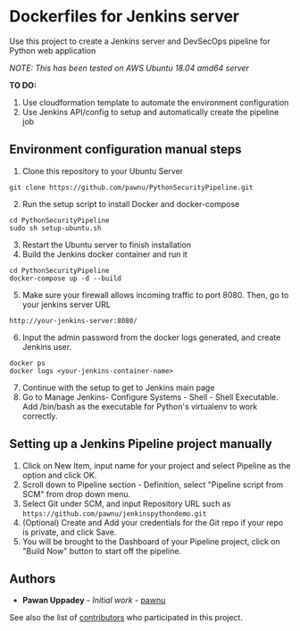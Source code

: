 # Dockerfiles for Jenkins server

Use this project to create a Jenkins server and DevSecOps pipeline for Python web application

*NOTE: This has been tested on AWS Ubuntu 18.04 amd64 server*

**TO DO:**
1. Use cloudformation template to automate the environment configuration
2. Use Jenkins API/config to setup and automatically create the pipeline job

## Environment configuration manual steps

1. Clone this repository to your Ubuntu Server
```
git clone https://github.com/pawnu/PythonSecurityPipeline.git
```
2. Run the setup script to install Docker and docker-compose
```
cd PythonSecurityPipeline
sudo sh setup-ubuntu.sh
```
3. Restart the Ubuntu server to finish installation
4. Build the Jenkins docker container and run it
```
cd PythonSecurityPipeline
docker-compose up -d --build
```
5. Make sure your firewall allows incoming traffic to port 8080. Then, go to your jenkins server URL 
```
http://your-jenkins-server:8080/
```
6. Input the admin password from the docker logs generated, and create Jenkins user.
```
docker ps
docker logs <your-jenkins-container-name>
```

7. Continue with the setup to get to Jenkins main page
8. Go to Manage Jenkins- Configure Systems - Shell - Shell Executable. Add /bin/bash as the executable for Python's virtualenv to work correctly.

## Setting up a Jenkins Pipeline project manually
1. Click on New Item, input name for your project and select Pipeline as the option and click OK.
2. Scroll down to Pipeline section - Definition, select "Pipeline script from SCM" from drop down menu.
3. Select Git under SCM, and input Repository URL such as `https://github.com/pawnu/jenkinspythondemo.git`
4. (Optional) Create and Add your credentials for the Git repo if your repo is private, and click Save.
5. You will be brought to the Dashboard of your Pipeline project, click on "Build Now" button to start off the pipeline.

## Authors

* **Pawan Uppadey** - *Initial work* - [pawnu](https://github.com/pawnu)

See also the list of [contributors](https://github.com/pawnu/PythonSecurityPipeline/contributors) who participated in this project.

